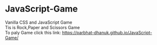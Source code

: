 # JavaScript-Game
Vanilla CSS and JavaScript Game
<br>
Tis is Rock,Paper and Scissors Game 
<br>
To paly Game click this link: https://parbhat-dhanuk.github.io/JavaScript-Game/
